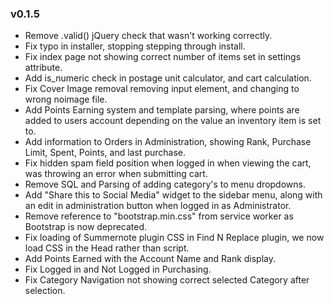 ### v0.1.5
- Remove .valid() jQuery check that wasn't working correctly.
- Fix typo in installer, stopping stepping through install.
- Fix index page not showing correct number of items set in settings attribute.
- Add is_numeric check in postage unit calculator, and cart calculation.
- Fix Cover Image removal removing input element, and changing to wrong noimage file.
- Add Points Earning system and template parsing, where points are added to users account depending on the value an inventory item is set to.
- Add information to Orders in Administration, showing Rank, Purchase Limit, Spent, Points, and last purchase.
- Fix hidden spam field position when logged in when viewing the cart, was throwing an error when submitting cart.
- Remove SQL and Parsing of adding category's to menu dropdowns.
- Add "Share this to Social Media" widget to the sidebar menu, along with an edit in administration button when logged in as Administrator.
- Remove reference to "bootstrap.min.css" from service worker as Bootstrap is now deprecated.
- Fix loading of Summernote plugin CSS in Find N Replace plugin, we now load CSS in the Head rather than script.
- Add Points Earned with the Account Name and Rank display.
- Fix Logged in and Not Logged in Purchasing.
- Fix Category Navigation not showing correct selected Category after selection.

